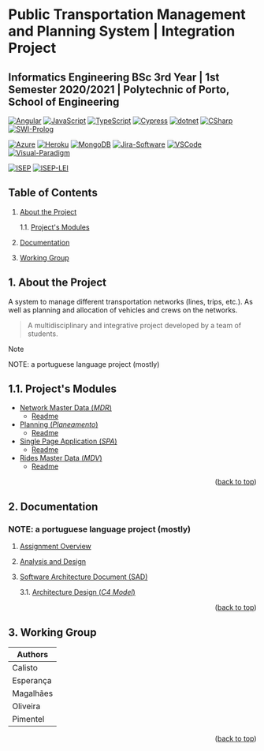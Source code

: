<a name="readme-top"></a>

#  Public Transportation Management and Planning System | Integration Project

## **Informatics Engineering BSc 3rd Year | 1st Semester 2020/2021 | Polytechnic of Porto, School of Engineering**

[![Angular][Angular-badge]][Angular-url]
[![JavaScript][JavaScript-badge]][JavaScript-url]
[![TypeScript][TypeScript-badge]][TypeScript-url]
[![Cypress][Cypress-badge]][Cypress-url]
[![dotnet][dotnet-badge]][dotnet-url]
[![CSharp][CSharp-badge]][CSharp-url]
[![SWI-Prolog][SWI-Prolog-badge]][SWI-Prolog-url]

[![Azure][Azure-badge]][Azure-url]
[![Heroku][Heroku-badge]][Heroku-url]
[![MongoDB][MongoDB-badge]][MongoDB-url]
[![Jira-Software][Jira-Software-badge]][Jira-Software-url]
[![VSCode][VSCode-badge]][VSCode-url]
[![Visual-Paradigm][Visual-Paradigm-badge]][Visual-Paradigm-url]

[![ISEP][ISEP-badge]][ISEP-url]
[![ISEP-LEI][ISEP-LEI-badge]][ISEP-LEI-url]

## Table of Contents

1. [About the Project](#1-about-the-project)

    1.1. [Project's Modules](#11-projects-modules) 
 
2. [Documentation](#2-documentation)

3. [Working Group](#3-working-group)

## 1. About the Project

A system to manage different transportation networks (lines, trips, etc.). As well as planning and allocation of vehicles and crews on the networks.

> A multidisciplinary and integrative project developed by a team of students.

> [!NOTE]
> NOTE: a portuguese language project (mostly)

## 1.1. Project's Modules

* [Network Master Data (*MDR*)](./Project_MDR/)
    * [Readme](./Project_MDR/README.md)
* [Planning (*Planeamento*)](./Project_MDR/Planeamento/)
    * [Readme](./Project_MDR/Planeamento/README.md)    
* [Single Page Application (*SPA*)](./Project_SPA/)
    * [Readme](./Project_SPA/README.md)
* [Rides Master Data (*MDV*)](./Project_MDV/)
    * [Readme](./Project_MDV/README.md)    

<p align="right">(<a href="#readme-top">back to top</a>)</p>

## 2. Documentation
### **NOTE:** a portuguese language project (mostly)

1. [Assignment Overview](./Assignment.md)
 
2. [Analysis and Design](./Project_MDR/Docs/)

3. [Software Architecture Document (SAD)](./Project_Wiki/Readme.md)

    3.1. [Architecture Design (*C4 Model*)](./Project_MDR/Docs/design_arquitetura.md)

<p align="right">(<a href="#readme-top">back to top</a>)</p>

## 3. Working Group

| Authors   |
|-----------|
| Calisto   |
| Esperança |
| Magalhães |
| Oliveira  |
| Pimentel  |

<p align="right">(<a href="#readme-top">back to top</a>)</p>

<!-- MARKDOWN LINKS & IMAGES -->
<!-- https://www.markdownguide.org/basic-syntax/#reference-style-links -->
[Angular-badge]: https://img.shields.io/badge/Angular-DD0031?style=for-the-badge&logo=Angular&logoColor=white
[Angular-url]: https://angular.io/
[Azure-badge]: https://img.shields.io/badge/Azure-0078D4?style=for-the-badge&logo=MicrosoftAzure&logoColor=white
[Azure-url]: https://azure.microsoft.com/
[dotnet-badge]: https://img.shields.io/badge/.NET-512BD4?style=for-the-badge&logo=.NET&logoColor=white
[dotnet-url]: https://dotnet.microsoft.com/en-us/
[CSharp-badge]: https://img.shields.io/badge/C--Sharp-239120?style=for-the-badge&logo=CSharp&logoColor=white
[CSharp-url]: https://dotnet.microsoft.com/en-us/languages/csharp
[Cypress-badge]: https://img.shields.io/badge/Cypress-17202C?style=for-the-badge&logo=Cypress&logoColor=white
[Cypress-url]: https://www.cypress.io/
[Heroku-badge]: https://img.shields.io/badge/Heroku-430098?style=for-the-badge&logo=Heroku&logoColor=white
[Heroku-url]: https://www.heroku.com/
[ISEP-badge]: https://img.shields.io/badge/ISEP-orange.svg?style=for-the-badge&logo=Leanpub&logoColor=white
[ISEP-url]: https://www.isep.ipp.pt/
[ISEP-LEI-badge]: https://img.shields.io/badge/LEI_BSc-gray.svg?style=for-the-badge&logo=HTMLAcademy&logoColor=white
[ISEP-LEI-url]: https://www.isep.ipp.pt/Course/Course/26
[JavaScript-badge]: https://img.shields.io/badge/JavaScript-F7DF1E.svg?style=for-the-badge&logo=JavaScript&logoColor=black
[JavaScript-url]: https://developer.mozilla.org/en-US/docs/Web/JavaScript
[Jira-Software-badge]: https://img.shields.io/badge/Jira_Software-0052CC?style=for-the-badge&logo=JiraSoftware&logoColor=white
[Jira-Software-url]: https://www.atlassian.com/software/jira
[MongoDB-badge]: https://img.shields.io/badge/MongoDB-47A248?style=for-the-badge&logo=MongoDB&logoColor=white
[MongoDB-url]: https://www.mongodb.com/
[SWI-Prolog-badge]: https://img.shields.io/badge/SWI--Prolog-ED3324?style=for-the-badge&logo=Duolingo&logoColor=white
[SWI-Prolog-url]: https://www.swi-prolog.org/
[TypeScript-badge]: https://img.shields.io/badge/TypeScript-3178C6?style=for-the-badge&logo=TypeScript&logoColor=white
[TypeScript-url]: https://www.typescriptlang.org/
[Visual-Paradigm-badge]: https://img.shields.io/badge/visual_paradigm-CC3333.svg?style=for-the-badge&logo=Skypack&logoColor=white
[Visual-Paradigm-url]: https://www.visual-paradigm.com/
[VSCode-badge]: https://img.shields.io/badge/VSCode-007ACC.svg?style=for-the-badge&logo=VisualStudioCode&logoColor=white
[VSCode-url]: https://code.visualstudio.com/
